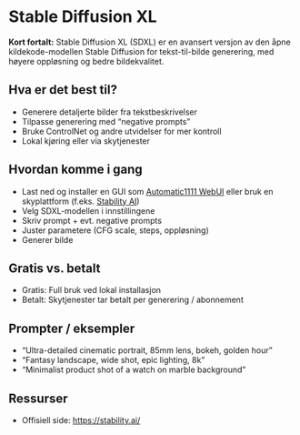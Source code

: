 # Stable Diffusion XL

**Kort fortalt:** Stable Diffusion XL (SDXL) er en avansert versjon av den åpne kildekode-modellen Stable Diffusion for tekst-til-bilde generering, med høyere oppløsning og bedre bildekvalitet.

## Hva er det best til?

- Generere detaljerte bilder fra tekstbeskrivelser
- Tilpasse generering med “negative prompts”
- Bruke ControlNet og andre utvidelser for mer kontroll
- Lokal kjøring eller via skytjenester

## Hvordan komme i gang

- Last ned og installer en GUI som [Automatic1111 WebUI](https://github.com/AUTOMATIC1111/stable-diffusion-webui) eller bruk en skyplattform (f.eks. [Stability AI](https://stability.ai/))
- Velg SDXL-modellen i innstillingene
- Skriv prompt + evt. negative prompts
- Juster parametere (CFG scale, steps, oppløsning)
- Generer bilde

## Gratis vs. betalt

- Gratis: Full bruk ved lokal installasjon
- Betalt: Skytjenester tar betalt per generering / abonnement

## Prompter / eksempler

- “Ultra-detailed cinematic portrait, 85mm lens, bokeh, golden hour”
- “Fantasy landscape, wide shot, epic lighting, 8k”
- “Minimalist product shot of a watch on marble background”

## Ressurser

- Offisiell side: https://stability.ai/
